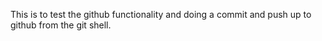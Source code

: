 This is to test the github functionality and doing a commit and push up to github from the git shell.
